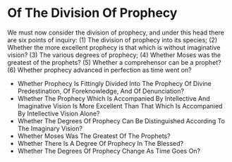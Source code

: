 # Of The Division Of Prophecy

We must now consider the division of prophecy, and under this head there are six points of inquiry:
(1) The division of prophecy into its species;
(2) Whether the more excellent prophecy is that which is without imaginative vision?
(3) The various degrees of prophecy;
(4) Whether Moses was the greatest of the prophets?
(5) Whether a comprehensor can be a prophet?
(6) Whether prophecy advanced in perfection as time went on?

* Whether Prophecy Is Fittingly Divided Into The Prophecy Of Divine Predestination, Of Foreknowledge, And Of Denunciation?
* Whether The Prophecy Which Is Accompanied By Intellective And Imaginative Vision Is More Excellent Than That Which Is Accompanied By Intellective Vision Alone?
* Whether The Degrees Of Prophecy Can Be Distinguished According To The Imaginary Vision?
* Whether Moses Was The Greatest Of The Prophets?
* Whether There Is A Degree Of Prophecy In The Blessed?
* Whether The Degrees Of Prophecy Change As Time Goes On?